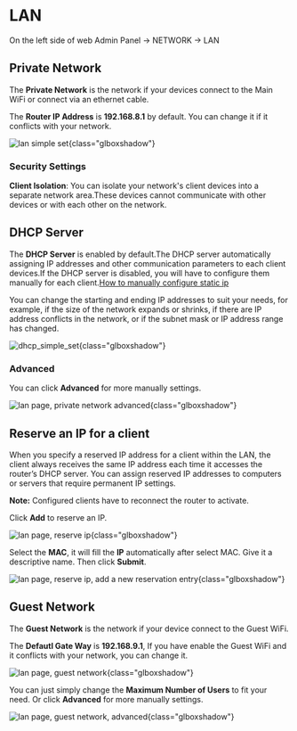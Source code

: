 # LAN

On the left side of web Admin Panel -> NETWORK -> LAN

## Private Network

The **Private Network** is the network if your devices connect to the Main WiFi or connect via an ethernet cable.

The **Router IP Address** is **192.168.8.1** by default. You can change it if it conflicts with your network.

![lan simple set](https://static.gl-inet.com/docs/router/en/4/interface_guide/lan/lan_simple_set.jpg){class="glboxshadow"}

### Security Settings

**Client Isolation**: You can isolate your network's client devices into a separate network area.These devices cannot communicate with other devices or with each other on the network.

## DHCP Server

The **DHCP Server** is enabled by default.The DHCP server automatically assigning IP addresses and other communication parameters to each client devices.If the DHCP server is disabled, you will have to configure them manually for each client.[How to manually configure static ip](../interface_guide/manually_configure_static_ip.md)

You can change the starting and ending IP addresses to suit your needs, for example, if the size of the network expands or shrinks, if there are IP address conflicts in the network, or if the subnet mask or IP address range has changed.

![dhcp_simple_set](https://static.gl-inet.com/docs/router/en/4/interface_guide/lan/dhcp_simple_set.jpg){class="glboxshadow"}

### Advanced

You can click **Advanced** for more manually settings.

![lan page, private network advanced](https://static.gl-inet.com/docs/router/en/4/interface_guide/lan/private_network_advanced.png){class="glboxshadow"}

## Reserve an IP for a client

When you specify a reserved IP address for a client within the LAN, the client always receives the same IP address each time it accesses the router’s DHCP server. You can assign reserved IP addresses to computers or servers that require permanent IP settings.

**Note:** Configured clients have to reconnect the router to activate.

Click **Add** to reserve an IP.

![lan page, reserve ip](https://static.gl-inet.com/router/docs/en/4/interface_guide/lan/reserve_ip.png){class="glboxshadow"}

Select the **MAC**, it will fill the **IP** automatically after select MAC. Give it a descriptive name. Then click **Submit**.

![lan page, reserve ip, add a new reservation entry](https://static.gl-inet.com/docs/router/en/4/interface_guide/lan/add_a_new_reservation_entry.png){class="glboxshadow"}

## Guest Network

The **Guest Network** is the network if your device connect to the Guest WiFi.

The **Defautl Gate Way** is **192.168.9.1**, If you have enable the Guest WiFi and it conflicts with your network, you can change it.

![lan page, guest network](https://static.gl-inet.com/docs/router/en/4/interface_guide/lan/guest_network.png){class="glboxshadow"}

You can just simply change the **Maximum Number of Users** to fit your need. Or click **Advanced** for more manually settings.

![lan page, guest network, advanced](https://static.gl-inet.com/docs/router/en/4/interface_guide/lan/guest_network_advanced.png){class="glboxshadow"}

